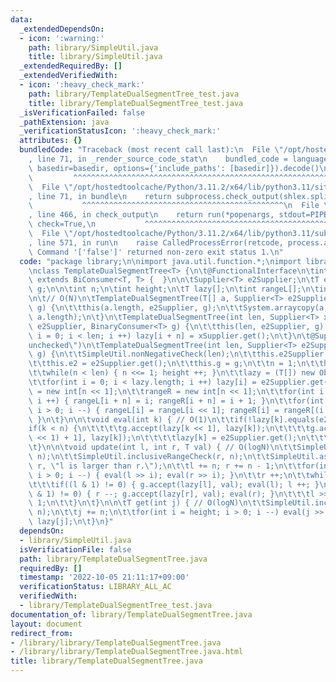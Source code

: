 ```yaml
---
data:
  _extendedDependsOn:
  - icon: ':warning:'
    path: library/SimpleUtil.java
    title: library/SimpleUtil.java
  _extendedRequiredBy: []
  _extendedVerifiedWith:
  - icon: ':heavy_check_mark:'
    path: library/TemplateDualSegmentTree_test.java
    title: library/TemplateDualSegmentTree_test.java
  _isVerificationFailed: false
  _pathExtension: java
  _verificationStatusIcon: ':heavy_check_mark:'
  attributes: {}
  bundledCode: "Traceback (most recent call last):\n  File \"/opt/hostedtoolcache/Python/3.11.2/x64/lib/python3.11/site-packages/onlinejudge_verify/documentation/build.py\"\
    , line 71, in _render_source_code_stat\n    bundled_code = language.bundle(stat.path,\
    \ basedir=basedir, options={'include_paths': [basedir]}).decode()\n          \
    \         ^^^^^^^^^^^^^^^^^^^^^^^^^^^^^^^^^^^^^^^^^^^^^^^^^^^^^^^^^^^^^^^^^^^^^^^^^^^^^^^^^\n\
    \  File \"/opt/hostedtoolcache/Python/3.11.2/x64/lib/python3.11/site-packages/onlinejudge_verify/languages/user_defined.py\"\
    , line 71, in bundle\n    return subprocess.check_output(shlex.split(command))\n\
    \           ^^^^^^^^^^^^^^^^^^^^^^^^^^^^^^^^^^^^^^^^^^^^^\n  File \"/opt/hostedtoolcache/Python/3.11.2/x64/lib/python3.11/subprocess.py\"\
    , line 466, in check_output\n    return run(*popenargs, stdout=PIPE, timeout=timeout,\
    \ check=True,\n           ^^^^^^^^^^^^^^^^^^^^^^^^^^^^^^^^^^^^^^^^^^^^^^^^^^^^^^^^^\n\
    \  File \"/opt/hostedtoolcache/Python/3.11.2/x64/lib/python3.11/subprocess.py\"\
    , line 571, in run\n    raise CalledProcessError(retcode, process.args,\nsubprocess.CalledProcessError:\
    \ Command '['false']' returned non-zero exit status 1.\n"
  code: "package library;\n\nimport java.util.function.*;\nimport library.SimpleUtil;\n\
    \nclass TemplateDualSegmentTree<T> {\n\t@FunctionalInterface\n\tinterface BinaryConsumer<T>\
    \ extends BiConsumer<T, T> {  }\n\n\tSupplier<T> e2Supplier;\n\tT e2;\n\tBinaryConsumer<T>\
    \ g;\n\n\tint n;\n\tint height;\n\tT lazy[];\n\tint rangeL[];\n\tint rangeR[];\n\
    \n\t// O(N)\n\tTemplateDualSegmentTree(T[] a, Supplier<T> e2Supplier, BinaryConsumer<T>\
    \ g) {\n\t\tthis(a.length, e2Supplier, g);\n\t\tSystem.arraycopy(a, 0, lazy, n,\
    \ a.length);\n\t}\n\tTemplateDualSegmentTree(int len, Supplier<T> xSupplier, Supplier<T>\
    \ e2Supplier, BinaryConsumer<T> g) {\n\t\tthis(len, e2Supplier, g);\n\t\tfor(int\
    \ i = 0; i < len; i ++) lazy[i + n] = xSupplier.get();\n\t}\n\t@SuppressWarnings(\"\
    unchecked\")\n\tTemplateDualSegmentTree(int len, Supplier<T> e2Supplier, BinaryConsumer<T>\
    \ g) {\n\t\tSimpleUtil.nonNegativeCheck(len);\n\t\tthis.e2Supplier = e2Supplier;\n\
    \t\tthis.e2 = e2Supplier.get();\n\t\tthis.g = g;\n\t\tn = 1;\n\t\theight = 0;\n\
    \t\twhile(n < len) { n <<= 1; height ++; }\n\t\tlazy = (T[]) new Object[n << 1];\n\
    \t\tfor(int i = 0; i < lazy.length; i ++) lazy[i] = e2Supplier.get();\n\t\trangeL\
    \ = new int[n << 1];\n\t\trangeR = new int[n << 1];\n\t\tfor(int i = 0; i < n;\
    \ i ++) { rangeL[i + n] = i; rangeR[i + n] = i + 1; }\n\t\tfor(int i = n - 1;\
    \ i > 0; i --) { rangeL[i] = rangeL[i << 1]; rangeR[i] = rangeR[(i << 1) + 1];\
    \ }\n\t}\n\n\tvoid eval(int k) { // O(1)\n\t\tif(!lazy[k].equals(e2)) {\n\t\t\t\
    if(k < n) {\n\t\t\t\tg.accept(lazy[k << 1], lazy[k]);\n\t\t\t\tg.accept(lazy[(k\
    \ << 1) + 1], lazy[k]);\n\t\t\t\tlazy[k] = e2Supplier.get();\n\t\t\t}\n\t\t}\n\
    \t}\n\n\tvoid update(int l, int r, T val) { // O(logN)\n\t\tSimpleUtil.inclusiveRangeCheck(l,\
    \ n);\n\t\tSimpleUtil.inclusiveRangeCheck(r, n);\n\t\tSimpleUtil.assertion(l <=\
    \ r, \"l is larger than r.\");\n\t\tl += n; r += n - 1;\n\t\tfor(int i = height;\
    \ i > 0; i --) { eval(l >> i); eval(r >> i); }\n\t\tr ++;\n\t\twhile(l < r) {\n\
    \t\t\tif((l & 1) != 0) { g.accept(lazy[l], val); eval(l); l ++; }\n\t\t\tif((r\
    \ & 1) != 0) { r --; g.accept(lazy[r], val); eval(r); }\n\t\t\tl >>= 1; r >>=\
    \ 1;\n\t\t}\n\t}\n\n\tT get(int j) { // O(logN)\n\t\tSimpleUtil.inclusiveRangeCheck(j,\
    \ n);\n\t\tj += n;\n\t\tfor(int i = height; i > 0; i --) eval(j >> i);\n\t\treturn\
    \ lazy[j];\n\t}\n}"
  dependsOn:
  - library/SimpleUtil.java
  isVerificationFile: false
  path: library/TemplateDualSegmentTree.java
  requiredBy: []
  timestamp: '2022-10-05 21:11:17+09:00'
  verificationStatus: LIBRARY_ALL_AC
  verifiedWith:
  - library/TemplateDualSegmentTree_test.java
documentation_of: library/TemplateDualSegmentTree.java
layout: document
redirect_from:
- /library/library/TemplateDualSegmentTree.java
- /library/library/TemplateDualSegmentTree.java.html
title: library/TemplateDualSegmentTree.java
---
```

